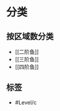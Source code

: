 # 分类
<!-- START doctoc generated TOC please keep comment here to allow auto update -->
<!-- DON'T EDIT THIS SECTION, INSTEAD RE-RUN doctoc TO UPDATE -->

<!-- END doctoc generated TOC please keep comment here to allow auto update -->

## 按区域数分类

- [[二阶鱼]]
- [[三阶鱼]]
- [[四阶鱼]]

## 标签

- #Level/c
